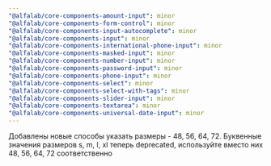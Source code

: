 ```yaml
---
"@alfalab/core-components-amount-input": minor
"@alfalab/core-components-form-control": minor
"@alfalab/core-components-input-autocomplete": minor
"@alfalab/core-components-input": minor
"@alfalab/core-components-international-phone-input": minor
"@alfalab/core-components-masked-input": minor
"@alfalab/core-components-number-input": minor
"@alfalab/core-components-password-input": minor
"@alfalab/core-components-phone-input": minor
"@alfalab/core-components-select": minor
"@alfalab/core-components-select-with-tags": minor
"@alfalab/core-components-slider-input": minor
"@alfalab/core-components-textarea": minor
"@alfalab/core-components-universal-date-input": minor
---
```


Добавлены новые способы указать размеры - 48, 56, 64, 72. Буквенные значения размеров s, m, l, xl теперь deprecated, используйте вместо них 48, 56, 64, 72 соответственно
